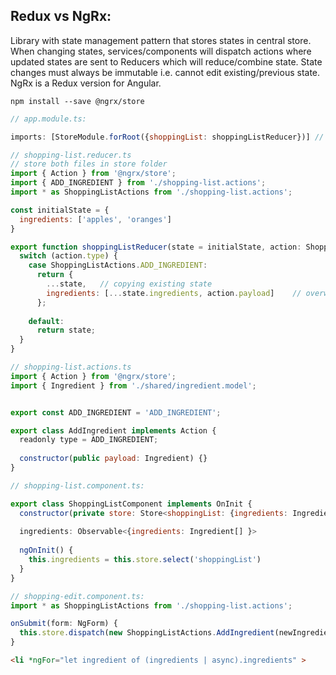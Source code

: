 ## Redux vs NgRx:
Library with state management pattern that stores states in central store. When changing states, services/components will dispatch actions where updated states are sent to 
Reducers which will reduce/combine state. State changes must always be immutable i.e. cannot edit existing/previous state. NgRx is a Redux version for Angular. 

```
npm install --save @ngrx/store
```

```javascript
// app.module.ts:

imports: [StoreModule.forRoot({shoppingList: shoppingListReducer})] // tells NgRx where to find reducer
```

```javascript
// shopping-list.reducer.ts
// store both files in store folder
import { Action } from '@ngrx/store';
import { ADD_INGREDIENT } from './shopping-list.actions';
import * as ShoppingListActions from './shopping-list.actions'; 

const initialState = {
  ingredients: ['apples', 'oranges']
}

export function shoppingListReducer(state = initialState, action: ShoppingListActions.AddIngredient) {
  switch (action.type) {
    case ShoppingListActions.ADD_INGREDIENT:
      return {
        ...state,   // copying existing state
        ingredients: [...state.ingredients, action.payload]    // overwriting ingredients state
      };
      
    default: 
      return state;
  }
}
```

```javascript
// shopping-list.actions.ts
import { Action } from '@ngrx/store';
import { Ingredient } from './shared/ingredient.model';


export const ADD_INGREDIENT = 'ADD_INGREDIENT';

export class AddIngredient implements Action {
  readonly type = ADD_INGREDIENT;
  
  constructor(public payload: Ingredient) {}
}

```

```javascript
// shopping-list.component.ts:

export class ShoppingListComponent implements OnInit {
  constructor(private store: Store<shoppingList: {ingredients: Ingredient[]}}> ) {}  // type is key chosen in app-module
  
  ingredients: Observable<{ingredients: Ingredient[] }>
  
  ngOnInit() {
    this.ingredients = this.store.select('shoppingList')
  }
}


```

```javascript
// shopping-edit.component.ts:
import * as ShoppingListActions from './shopping-list.actions'; 

onSubmit(form: NgForm) {
  this.store.dispatch(new ShoppingListActions.AddIngredient(newIngredient));    // dispatch actions
}


```

```html
<li *ngFor="let ingredient of (ingredients | async).ingredients" >
```
